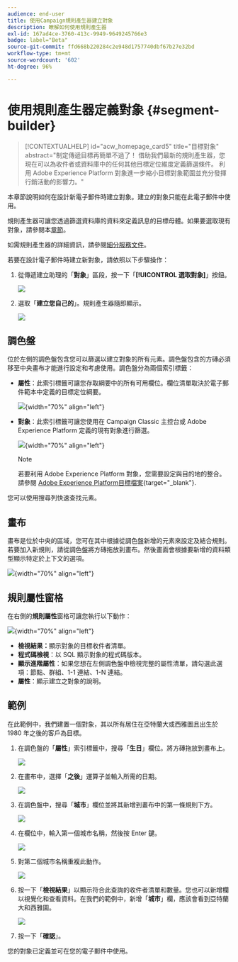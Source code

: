 ```yaml
---
audience: end-user
title: 使用Campaign規則產生器建立對象
description: 瞭解如何使用規則產生器
exl-id: 167ad4ce-3760-413c-9949-9649245766e3
badge: label="Beta"
source-git-commit: ffd668b220284c2e948d1757740dbf67b27e32bd
workflow-type: tm+mt
source-wordcount: '602'
ht-degree: 96%

---
```


# 使用規則產生器定義對象 {#segment-builder}

>[!CONTEXTUALHELP]
>id="acw_homepage_card5"
>title="目標對象"
>abstract="制定傳遞目標再簡單不過了！ 借助我們最新的規則產生器，您現在可以為收件者或資料庫中的任何其他目標定位維度定義篩選條件。 利用 Adobe Experience Platform 對象進一步縮小目標對象範圍並充分發揮行銷活動的影響力。"

本章節說明如何在設計新電子郵件時建立對象。建立的對象只能在此電子郵件中使用。

規則產生器可讓您透過篩選資料庫的資料來定義訊息的目標母體。如果要選取現有對象，請參閱本[章節](add-audience.md)。

如需規則產生器的詳細資訊，請參閱[細分服務文件](https://experienceleague.adobe.com/docs/experience-platform/segmentation/ui/segment-builder.html)。

若要在設計電子郵件時建立新對象，請依照以下步驟操作：

1. 從傳遞建立助理的「**對象**」區段，按一下「**[!UICONTROL 選取對象]**」按鈕。

   ![](assets/segment-builder0.png)

1. 選取「**建立您自己的**」。規則產生器隨即顯示。

   ![](assets/segment-builder.png)

## 調色盤

位於左側的調色盤包含您可以篩選以建立對象的所有元素。調色盤包含的方磚必須移至中央畫布才能進行設定和考慮使用。調色盤分為兩個索引標籤：

* **屬性**：此索引標籤可讓您存取綱要中的所有可用欄位。欄位清單取決於電子郵件範本中定義的目標定位綱要。

  ![](assets/segment-builder2.png){width="70%" align="left"}

* **對象**：此索引標籤可讓您使用在 Campaign Classic 主控台或 Adobe Experience Platform 定義的現有對象進行篩選。

  ![](assets/segment-builder3.png){width="70%" align="left"}

  >[!NOTE]
  >
  >若要利用 Adobe Experience Platform 對象，您需要設定與目的地的整合。請參閱 [Adobe Experience Platform目標檔案](https://experienceleague.adobe.com/docs/experience-platform/destinations/home.html?lang=zh-Hant){target="_blank"}.

您可以使用搜尋列快速查找元素。

## 畫布

畫布是位於中央的區域，您可在其中根據從調色盤新增的元素來設定及結合規則。若要加入新規則，請從調色盤將方磚拖放到畫布。然後畫面會根據要新增的資料類型顯示特定於上下文的選項。

![](assets/segment-builder4.png){width="70%" align="left"}

## 規則屬性窗格

在右側的&#x200B;**規則屬性**&#x200B;窗格可讓您執行以下動作：

![](assets/segment-builder5.png){width="70%" align="left"}

* **檢視結果：**&#x200B;顯示對象的目標收件者清單。
* **程式碼檢視**：以 SQL 顯示對象的程式碼版本。
* **顯示進階屬性**：如果您想在左側調色盤中檢視完整的屬性清單，請勾選此選項：節點、群組、1-1 連結、1-N 連結。
* **屬性**：顯示建立之對象的說明。

## 範例

在此範例中，我們建置一個對象，其以所有居住在亞特蘭大或西雅圖且出生於 1980 年之後的客戶為目標。

1. 在調色盤的「**屬性**」索引標籤中，搜尋「**生日**」欄位。將方磚拖放到畫布上。

   ![](assets/segment-builder6.png)

1. 在畫布中，選擇「**之後**」運算子並輸入所需的日期。

   ![](assets/segment-builder7.png)

1. 在調色盤中，搜尋「**城市**」欄位並將其新增到畫布中的第一條規則下方。

   ![](assets/segment-builder8.png)

1. 在欄位中，輸入第一個城市名稱，然後按 Enter 鍵。

   ![](assets/segment-builder9.png)

1. 對第二個城市名稱重複此動作。

   ![](assets/segment-builder10.png)

1. 按一下「**檢視結果**」以顯示符合此查詢的收件者清單和數量。您也可以新增欄以視覺化和查看資料。在我們的範例中，新增「**城巿**」欄，應該會看到亞特蘭大和西雅圖。

   ![](assets/segment-builder11.png)

1. 按一下「**確認**」。

您的對象已定義並可在您的電子郵件中使用。